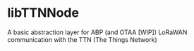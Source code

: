 # libTTNNode
A basic abstraction layer for ABP (and OTAA [WIP]) LoRaWAN communication with the TTN (The Things Network)

